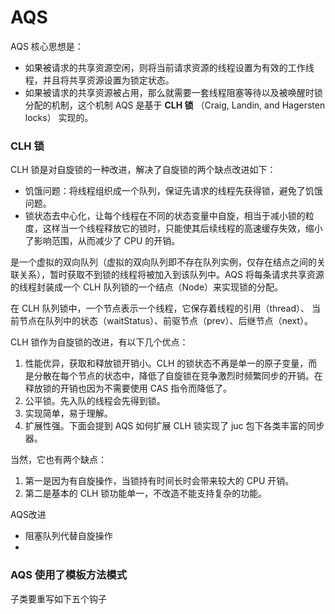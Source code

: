 # AQS



AQS 核心思想是：

- 如果被请求的共享资源空闲，则将当前请求资源的线程设置为有效的工作线程，并且将共享资源设置为锁定状态。
- 如果被请求的共享资源被占用，那么就需要一套线程阻塞等待以及被唤醒时锁分配的机制，这个机制 AQS 是基于 **CLH 锁** （Craig, Landin, and Hagersten locks） 实现的。



### CLH 锁

CLH 锁是对自旋锁的一种改进，解决了自旋锁的两个缺点改进如下：

- 饥饿问题：将线程组织成一个队列，保证先请求的线程先获得锁，避免了饥饿问题。
- 锁状态去中心化，让每个线程在不同的状态变量中自旋，相当于减小锁的粒度，这样当一个线程释放它的锁时，只能使其后续线程的高速缓存失效，缩小了影响范围，从而减少了 CPU 的开销。

是一个虚拟的双向队列（虚拟的双向队列即不存在队列实例，仅存在结点之间的关联关系），暂时获取不到锁的线程将被加入到该队列中。AQS 将每条请求共享资源的线程封装成一个 CLH 队列锁的一个结点（Node）来实现锁的分配。

在 CLH 队列锁中，一个节点表示一个线程，它保存着线程的引用（thread）、 当前节点在队列中的状态（waitStatus）、前驱节点（prev）、后继节点（next）。

CLH 锁作为自旋锁的改进，有以下几个优点：

1. 性能优异，获取和释放锁开销小。CLH 的锁状态不再是单一的原子变量，而是分散在每个节点的状态中，降低了自旋锁在竞争激烈时频繁同步的开销。在释放锁的开销也因为不需要使用 CAS 指令而降低了。
2. 公平锁。先入队的线程会先得到锁。
3. 实现简单，易于理解。
4. 扩展性强。下面会提到 AQS 如何扩展 CLH 锁实现了 juc 包下各类丰富的同步器。

当然，它也有两个缺点：

1. 第一是因为有自旋操作，当锁持有时间长时会带来较大的 CPU 开销。
2. 第二是基本的 CLH 锁功能单一，不改造不能支持复杂的功能。



AQS改进

- 阻塞队列代替自旋操作
- 



### AQS 使用了模板方法模式

子类要重写如下五个钩子

